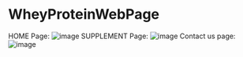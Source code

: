 # WheyProteinWebPage
HOME Page:
![image](https://user-images.githubusercontent.com/118168761/231973273-223918b9-abb8-483d-9514-5847b535e12c.png)
SUPPLEMENT Page:
![image](https://user-images.githubusercontent.com/118168761/231973725-6672ea04-ba47-450b-854a-e0aa822e1e19.png)
Contact us page: 
![image](https://user-images.githubusercontent.com/118168761/231973986-c76f9835-3a81-418e-ac38-17cb74bb056d.png)
